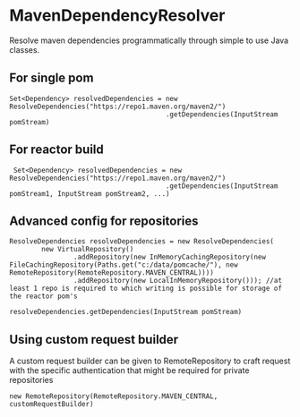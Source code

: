 # MavenDependencyResolver

Resolve maven dependencies programmatically through simple to use Java classes.

## For single pom

    Set<Dependency> resolvedDependencies = new ResolveDependencies("https://repo1.maven.org/maven2/")
                                           .getDependencies(InputStream pomStream)

## For reactor build

   
	 Set<Dependency> resolvedDependencies = new ResolveDependencies("https://repo1.maven.org/maven2/")
                                           .getDependencies(InputStream pomStream1, InputStream pomStream2, ...)
## Advanced config for repositories

	ResolveDependencies resolveDependencies = new ResolveDependencies(
            new VirtualRepository()
                    .addRepository(new InMemoryCachingRepository(new FileCachingRepository(Paths.get("c:/data/pomcache/"), new RemoteRepository(RemoteRepository.MAVEN_CENTRAL))))
                    .addRepository(new LocalInMemoryRepository())); //at least 1 repo is required to which writing is possible for storage of the reactor pom's
                    
    resolveDependencies.getDependencies(InputStream pomStream)
    
## Using custom request builder

A custom request builder can be given to RemoteRepository to craft request with the specific authentication that might be required for private repositories

	new RemoteRepository(RemoteRepository.MAVEN_CENTRAL, customRequestBuilder)
